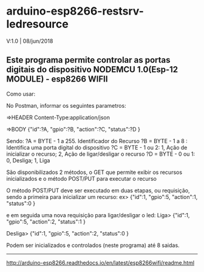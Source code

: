 # arduino-esp8266-restsrv-ledresource

V:1.0 | 08/jun/2018

Este programa permite controlar as portas digitais do dispositivo NODEMCU 1.0(Esp-12 MODULE) - esp8266 WIFII
------------------------------------------------------------------------------------------------------------

Como usar:

No Postman, informar os seguintes parametros:

=>HEADER
Content-Type:application/json

=>BODY
{"id":?A, 
 "gpio":?B,
 "action":?C,
 "status":?D
 }
 
 Sendo:
 ?A = BYTE - 1 a 255. Identificador do Recurso
 ?B = BYTE - 1 a 8 : Identifica uma porta digital do dispositivo
 ?C = BYTE - 1 ou 2: 1, Ação de inicializar o recurso; 2, Ação de ligar/desligar o recurso
 ?D = BYTE - 0 ou 1: 0, Desliga; 1, Liga
 
São disponibilizados 2 métodos, o GET que permite exibir os recursos inicializados e o método POST/PUT para executar o recurso

O método POST/PUT deve ser executado em duas etapas, ou requisição, sendo a primeira para inicializar um recurso:
ex>
{"id":1, 
 "gpio":5,
 "action":1,
 "status":0
 }

e em seguida uma nova requisição para ligar/desligar o led:
Liga>
{"id":1, 
 "gpio":5,
 "action":2,
 "status":1
 }
 
 Desliga>
 {"id":1, 
 "gpio":5,
 "action":2,
 "status":0
 }
 
 Podem ser inicializados e controlados (neste programa) até 8 saidas.
 
 ----------------------------------------------------------------------------------
 http://arduino-esp8266.readthedocs.io/en/latest/esp8266wifi/readme.html
 
 



 
